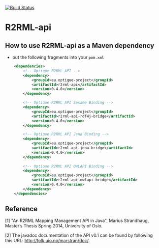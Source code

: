 [![Build Status](https://travis-ci.org/R2RML-api/R2RML-api.svg?branch=master)](https://travis-ci.org/R2RML-api)

R2RML-api
=========

## How to use R2RML-api as a Maven dependency

* put the following fragments into your `pom.xml`

```xml        
    <dependencies>
		<!-- Optique R2RML API -->
		<dependency>
			<groupId>eu.optique-project</groupId>
			<artifactId>r2rml-api</artifactId>
			<version>0.4.0</version>
		</dependency>

        <!-- Optique R2RML API Sesame Binding -->
		<dependency>
			<groupId>eu.optique-project</groupId>
			<artifactId>r2rml-api-rdf4j-bridge</artifactId>
			<version>0.4.0</version>
		</dependency>

        <!-- Optique R2RML API Jena Binding -->
        <dependency>
			<groupId>eu.optique-project</groupId>
			<artifactId>r2rml-api-jena-bridge</artifactId>
			<version>0.4.0</version>
		</dependency>
		
		<!-- Optique R2RML API OWLAPI Binding -->
		<dependency>
        	<groupId>eu.optique-project</groupId>
       		<artifactId>r2rml-api-owlapi-bridge</artifactId>
   			<version>0.4.0</version>
        </dependency>
	</dependencies>
```

## Reference

[1] "An R2RML Mapping Management API in Java", Marius Strandhaug, Master’s Thesis Spring 2014, University of Oslo.

[2] The javadoc documentation of the API v0.1 can be found by following this URL: http://folk.uio.no/marstran/doc/.

